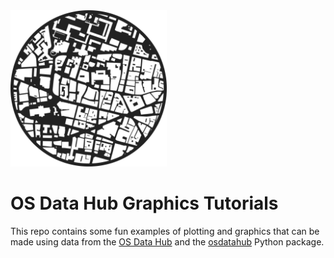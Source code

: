 <img src="https://raw.githubusercontent.com/JEPooleyOS/osdatahub-graphics/main/images/circle_lino.png" width="250" height="250">

# OS Data Hub Graphics Tutorials
This repo contains some fun examples of plotting and graphics that can be made 
using data from the [OS Data Hub](https://osdatahub.os.uk/) and the 
[osdatahub](https://pypi.org/project/osdatahub) Python package.

